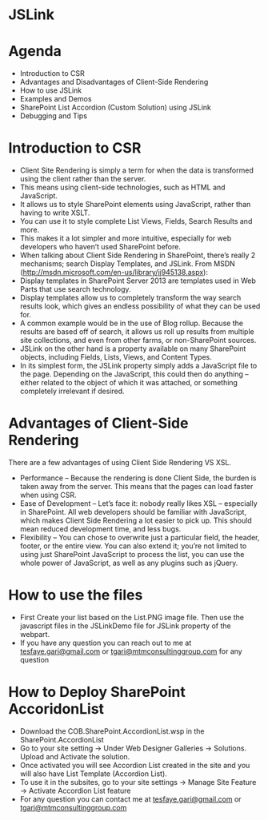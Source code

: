 # JSLink
# Agenda
- Introduction to CSR
- Advantages and Disadvantages of Client-Side Rendering
- How to use JSLink
- Examples and Demos
- SharePoint List Accordion (Custom Solution) using JSLink
- Debugging and Tips
# Introduction to CSR
- Client Site Rendering is simply a term for when the data is transformed using the client rather than the server. 
- This means using client-side technologies, such as HTML and JavaScript. 
- It allows us to style SharePoint elements using JavaScript, rather than having to write XSLT. 
- You can use it to style complete List Views, Fields, Search Results and more. 
- This makes it a lot simpler and more intuitive, especially for web developers who haven’t used SharePoint before.
- When talking about Client Side Rendering in SharePoint, there’s really 2 mechanisms; search Display Templates, and JSLink. From MSDN (http://msdn.microsoft.com/en-us/library/jj945138.aspx):
- Display templates in SharePoint Server 2013 are templates used in Web Parts that use search technology.
- Display templates allow us to completely transform the way search results look, which gives an endless possibility of what they can be used for.
- A common example would be in the use of Blog rollup. Because the results are based off of search, it allows us roll up results from multiple site collections, and even from other farms, or non-SharePoint sources.
- JSLink on the other hand is a property available on many SharePoint objects, including Fields, Lists, Views, and Content Types. 
- In its simplest form, the JSLink property simply adds a JavaScript file to the page. Depending on the JavaScript, this could then do anything – either related to the object of which it was attached, or something completely irrelevant if desired.
# Advantages of Client-Side Rendering
 There are a few advantages of using Client Side Rendering VS XSL.
- Performance – Because the rendering is done Client Side, the burden is taken away from the server. This means that the pages can load faster when using CSR.
- Ease of Development – Let’s face it: nobody really likes XSL – especially in SharePoint. All web developers should be familiar with JavaScript, which makes Client Side Rendering a lot easier to pick up. This should mean reduced development time, and less bugs.
- Flexibility – You can chose to overwrite just a particular field, the header, footer, or the entire view. You can also extend it; you’re not limited to using just SharePoint JavaScript to process the list, you can use the whole power of JavaScript, as well as any plugins such as jQuery.

# How to use the files
-  First Create your list based on the List.PNG image file. Then use the javascript files in the JSLinkDemo file for JSLink property of the webpart. 
- If you have any question you can reach out to me at tesfaye.gari@gmail.com or tgari@mtmconsultinggroup.com for any question 
# How to Deploy SharePoint AccoridonList
- Download the COB.SharePoint.AccordionList.wsp in the SharePoint.AccordionList 
- Go to your site setting -> Under Web Designer Galleries -> Solutions. Upload and Activate the solution.
- Once activated you will see Accordion List created in the site and you will also have List Template (Accordion List). 
- To use it in the subsites, go to your site settings -> Manage Site Feature -> Activate Accordion List feature 
- For any question you can contact me at tesfaye.gari@gmail.com or tgari@mtmconsultinggroup.com

